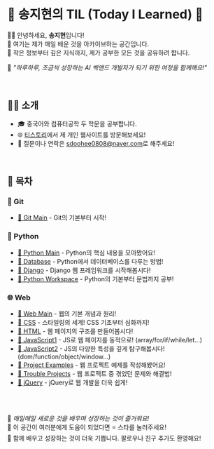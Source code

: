 # 🌼 송지현의 TIL (Today I Learned) 🌼

👩‍💻 안녕하세요, **송지현**입니다!  
📖 여기는 제가 매일 배운 것을 아카이브하는 공간입니다.   
🌟 작은 정보부터 깊은 지식까지, 제가 공부한 모든 것을 공유하려 합니다.  

🌱 _"하루하루, 조금씩 성장하는 AI 벡앤드 개발자가 되기 위한 여정을 함께해요!"_

  
<br>


## 🙋‍♀️ 소개
- 🎓 중국어와 컴퓨터공학 두 학문을 공부합니다.
- 🌐 [티스토리](https://rico-t.tistory.com/)에서 제 개인 웹사이트를 방문해보세요!
- 💌 질문이나 연락은 [sdoohee0808@naver.com](mailto:sdoohee0808@naver.com)로 해주세요!
  
  
<br>


## 📜 목차

### 📘 Git
- [🔗 Git Main](https://github.com/sdoohee/TIL/tree/main/Git) - Git의 기본부터 시작!

### 🐍 Python
- [🔗 Python Main](https://github.com/sdoohee/TIL/tree/main/Python) - Python의 핵심 내용을 모아봤어요!
- [🔗 Database](https://github.com/sdoohee/TIL/tree/main/Python/Database) - Python에서 데이터베이스를 다루는 방법!
- [🔗 Django](https://github.com/sdoohee/TIL/tree/main/Python/Django) - Django 웹 프레임워크를 시작해봅시다!
- [🔗 Python Workspace](https://github.com/sdoohee/TIL/tree/main/Python/pythonWorkspace) - Python의 기본부터 문법까지 공부!

### 🌐 Web
- [🔗 Web Main](https://github.com/sdoohee/TIL/tree/main/Web) - 웹의 기본 개념과 원리!
- [🔗 CSS](https://github.com/sdoohee/TIL/tree/main/Web/CSS) - 스타일링의 세계! CSS 기초부터 심화까지!
- [🔗 HTML](https://github.com/sdoohee/TIL/tree/main/Web/HTML) - 웹 페이지의 구조를 만들어봅시다!
- [🔗 JavaScript1](https://github.com/sdoohee/TIL/tree/main/Web/JavaScript1) - JS로 웹 페이지를 동적으로! (array/for/if/while/let...)
- [🔗 JavaScript2](https://github.com/sdoohee/TIL/tree/main/Web/JavaScript2) - JS의 다양한 특성을 깊게 탐구해봅시다! (dom/function/object/window...)
- [🔗 Project Examples](https://github.com/sdoohee/TIL/tree/main/Web/ProjectEx) - 웹 프로젝트 예제를 작성해봤어요!
- [🔗 Trouble Projects](https://github.com/sdoohee/TIL/tree/main/Web/TrableProject) - 웹 프로젝트 중 겪었던 문제와 해결법!
- [🔗 jQuery](https://github.com/sdoohee/TIL/tree/main/Web/jQuery) - jQuery로 웹 개발을 더욱 쉽게!

  
<br>  
<br>


🌺 _매일매일 새로운 것을 배우며 성장하는 것이 즐거워요!_   
🌟 이 공간이 여러분에게 도움이 되었다면 ⭐️ 스타를 눌러주세요!  
🤝 함께 배우고 성장하는 것이 더욱 기쁩니다. 팔로우나 친구 추가도 환영해요!
